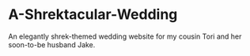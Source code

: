 # A-Shrektacular-Wedding
An elegantly shrek-themed wedding website for my cousin Tori and her soon-to-be husband Jake.
